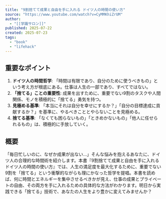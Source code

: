 ```yaml
---
title: "9割捨てて成果と自由を手に入れる ドイツ人の時間の使い方"
source: "https://www.youtube.com/watch?v=CyMMKhiZrUM"
author:
  - "[[学識サロン]]"
published: 2025-07-22
created: 2025-07-23
tags:
  - "book"
  - "lifehack"
---
```


## 重要なポイント

1.  **ドイツ人の時間哲学**: 「時間は有限であり、自分のために使うべきもの」という考え方が根底にある。仕事は人生の一部であり、すべてではない。
2.  **「捨てる」ことの重要性**: 成果を出すために、重要でない9割のタスクや人間関係、モノを積極的に「捨てる」勇気を持つ。
3.  **見極める基準**: 「本当にそれは自分を幸せにするか？」「自分の目標達成に貢献するか？」を基準に、やるべきこととやらないことを見極める。
4.  **捨てる基準**: 「なくても困らないもの」「ときめかないもの」「他人に任せられるもの」は、積極的に手放していく。

## 概要

「毎日忙しいのに、なぜか成果が出ない…」そんな悩みを抱えるあなたに、ドイツ人の合理的な時間術を紹介します。本書『9割捨てて成果と自由を手に入れる ドイツ人の時間の使い方』では、人生の満足度を最大化するために、重要でない9割を「捨てる」という衝撃的ながらも理にかなった哲学を提唱。本書を読めば、何に時間とエネルギーを集中させるべきかが見え、仕事の成果とプライベートの自由、その両方を手に入れるための具体的な方法がわかります。明日から実践できる「捨てる」技術で、あなたの人生をより豊かに変えてみませんか？